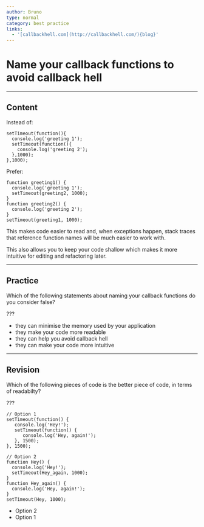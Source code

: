 ```yaml
---
author: Bruno
type: normal
category: best practice
links:
  - '[callbackhell.com](http://callbackhell.com/){blog}'
---
```


# Name your callback functions to avoid **callback hell**


---

## Content

Instead of:

```plain-text
setTimeout(function(){
  console.log('greeting 1');
  setTimeout(function(){
    console.log('greeting 2');
  },1000);
},1000);
```

Prefer:

```plain-text
function greeting1() {
  console.log('greeting 1');
  setTimeout(greeting2, 1000);
}
function greeting2() {
  console.log('greeting 2');
}
setTimeout(greeting1, 1000);
```

This makes code easier to read and, when exceptions happen, stack traces that reference function names will be much easier to work with.

This  also allows you to keep your code shallow which makes it more intuitive for editing and refactoring later.


---

## Practice

Which of the following statements about naming your callback functions do you consider false?

???

- they can minimise the memory used by your application
- they make your code more readable
- they can help you avoid callback hell
- they can make your code more intuitive


---

## Revision

Which of the following pieces of code is the better piece of code, in terms of readabilty?

???

```plain-text
// Option 1
setTimeout(function() {
   console.log('Hey!');
   setTimeout(function() {
      console.log('Hey, again!');
   }, 1500);
}, 1500);

// Option 2
function Hey() {
  console.log('Hey!');
  setTimeout(Hey_again, 1000);
}
function Hey_again() {
  console.log('Hey, again!');
}
setTimeout(Hey, 1000);
```

- Option 2
- Option 1
